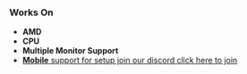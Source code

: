 ### Works On
- **AMD**
- **CPU**
- **Multiple Monitor Support**
- [**Mobile** support for setup join our discord click here to join](https://discord.fnbubbles420.org/invite) 

